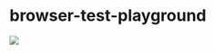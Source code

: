# browser-test-playground
![](https://github.com/will-byrne/browser-test-playground/workflows/BrowserTests/badge.svg)

